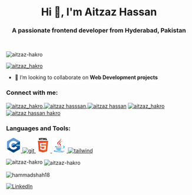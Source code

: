 <h1 align="center">Hi 👋, I'm Aitzaz Hassan</h1>
<h3 align="center">A passionate frontend developer from Hyderabad, Pakistan</h3>
 
<img>
<p align="left"> <img src="https://komarev.com/ghpvc/?username=aitzaz-hakro&label=Profile%20views&color=0e75b6&style=flat" alt="aitzaz-hakro" /> </p>

<p align="left">
 <a href="https://twitter.com/aitzazhakro20" target="blank">
   <img src="https://img.shields.io/twitter/follow/aitzaz_hakro?logo=twitter&style=for-the-badge" alt="aitzaz_hakro" /> 
  </a>
</p>

- 👯 I’m looking to collaborate on **Web Development projects**

<h3 align="left">Connect with me:</h3>
<p align="left">
<a href="https://twitter.com/aitzazhakro20" target="blank">
 <img align="center" src="https://raw.githubusercontent.com/rahuldkjain/github-profile-readme-generator/master/src/images/icons/Social/twitter.svg" alt="aitzaz_hakro" height="30" width="40" />
</a>
<a href="https://linkedin.com/in/aitzazhasssan2005/" target="blank">
 <img align="center" src="https://raw.githubusercontent.com/rahuldkjain/github-profile-readme-generator/master/src/images/icons/Social/linked-in-alt.svg" alt="aitzaz hasssan" height="30" width="40" />
</a>
<a href="facebook.com/profile.php?id=61558071621584&mibextid=ZbWKwL" target="blank"><img align="center" src="https://raw.githubusercontent.com/rahuldkjain/github-profile-readme-generator/master/src/images/icons/Social/facebook.svg" alt="aitzaz hassan" height="30" width="40" /></a>
<a href="https://instagram.com/aitzaz_hakro" target="blank"><img align="center" src="https://raw.githubusercontent.com/rahuldkjain/github-profile-readme-generator/master/src/images/icons/Social/instagram.svg" alt="aitzaz_hakro" height="30" width="40" /></a>
<a href="https://www.youtube.com/@aitzazhakro" target="blank"><img align="center" src="https://raw.githubusercontent.com/rahuldkjain/github-profile-readme-generator/master/src/images/icons/Social/youtube.svg" alt="aitzaz hassan hakro" height="30" width="40" /></a>
</p>

<h3 align="left">Languages and Tools:</h3>
<p align="left"> <a href="https://www.w3schools.com/cpp/" target="_blank" rel="noreferrer"> <img src="https://raw.githubusercontent.com/devicons/devicon/master/icons/cplusplus/cplusplus-original.svg" alt="cplusplus" width="40" height="40"/> </a> <a href="https://git-scm.com/" target="_blank" rel="noreferrer"> <img src="https://www.vectorlogo.zone/logos/git-scm/git-scm-icon.svg" alt="git" width="40" height="40"/> </a> <a href="https://www.w3.org/html/" target="_blank" rel="noreferrer"> <img src="https://raw.githubusercontent.com/devicons/devicon/master/icons/html5/html5-original-wordmark.svg" alt="html5" width="40" height="40"/> </a> <a href="https://www.java.com" target="_blank" rel="noreferrer"> <img src="https://raw.githubusercontent.com/devicons/devicon/master/icons/java/java-original.svg" alt="java" width="40" height="40"/> </a> <a href="https://tailwindcss.com/" target="_blank" rel="noreferrer"> <img src="https://www.vectorlogo.zone/logos/tailwindcss/tailwindcss-icon.svg" alt="tailwind" width="40" height="40"/> </a> </p>

<p><img align="left" src="https://github-readme-stats.vercel.app/api/top-langs?username=aitzaz-hakro&show_icons=true&locale=en&layout=compact" alt="aitzaz-hakro" /></p>

<p>&nbsp;<img align="center" src="https://github-readme-stats.vercel.app/api?username=aitzaz-hakro&show_icons=true&locale=en" alt="aitzaz-hakro" /></p>

<p><img align="center" src="https://github-readme-streak-stats.herokuapp.com/?user=aitzaz-hakro&" alt="hammadshah18" /></p>

<a href="https://www.linkedin.com/in/aitzazhassan/" target="_blank">
    <img src="https://img.shields.io/badge/LinkedIn-Profile-blue" alt="LinkedIn">
</a>
